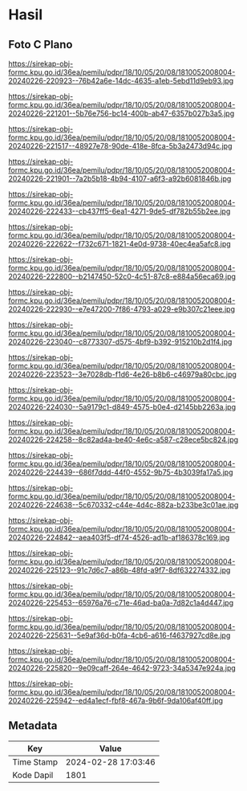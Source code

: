 # Hasil

## Foto C Plano

https://sirekap-obj-formc.kpu.go.id/36ea/pemilu/pdpr/18/10/05/20/08/1810052008004-20240226-220923--76b42a6e-14dc-4635-a1eb-5ebd11d9eb93.jpg

https://sirekap-obj-formc.kpu.go.id/36ea/pemilu/pdpr/18/10/05/20/08/1810052008004-20240226-221201--5b76e756-bc14-400b-ab47-6357b027b3a5.jpg

https://sirekap-obj-formc.kpu.go.id/36ea/pemilu/pdpr/18/10/05/20/08/1810052008004-20240226-221517--48927e78-90de-418e-8fca-5b3a2473d94c.jpg

https://sirekap-obj-formc.kpu.go.id/36ea/pemilu/pdpr/18/10/05/20/08/1810052008004-20240226-221901--7a2b5b18-4b94-4107-a6f3-a92b6081846b.jpg

https://sirekap-obj-formc.kpu.go.id/36ea/pemilu/pdpr/18/10/05/20/08/1810052008004-20240226-222433--cb437ff5-6ea1-4271-9de5-df782b55b2ee.jpg

https://sirekap-obj-formc.kpu.go.id/36ea/pemilu/pdpr/18/10/05/20/08/1810052008004-20240226-222622--f732c671-1821-4e0d-9738-40ec4ea5afc8.jpg

https://sirekap-obj-formc.kpu.go.id/36ea/pemilu/pdpr/18/10/05/20/08/1810052008004-20240226-222800--b2147450-52c0-4c51-87c8-e884a56eca69.jpg

https://sirekap-obj-formc.kpu.go.id/36ea/pemilu/pdpr/18/10/05/20/08/1810052008004-20240226-222930--e7e47200-7f86-4793-a029-e9b307c21eee.jpg

https://sirekap-obj-formc.kpu.go.id/36ea/pemilu/pdpr/18/10/05/20/08/1810052008004-20240226-223040--c8773307-d575-4bf9-b392-915210b2d1f4.jpg

https://sirekap-obj-formc.kpu.go.id/36ea/pemilu/pdpr/18/10/05/20/08/1810052008004-20240226-223523--3e7028db-f1d6-4e26-b8b6-c46979a80cbc.jpg

https://sirekap-obj-formc.kpu.go.id/36ea/pemilu/pdpr/18/10/05/20/08/1810052008004-20240226-224030--5a9179c1-d849-4575-b0e4-d2145bb2263a.jpg

https://sirekap-obj-formc.kpu.go.id/36ea/pemilu/pdpr/18/10/05/20/08/1810052008004-20240226-224258--8c82ad4a-be40-4e6c-a587-c28ece5bc824.jpg

https://sirekap-obj-formc.kpu.go.id/36ea/pemilu/pdpr/18/10/05/20/08/1810052008004-20240226-224439--686f7ddd-44f0-4552-9b75-4b3039fa17a5.jpg

https://sirekap-obj-formc.kpu.go.id/36ea/pemilu/pdpr/18/10/05/20/08/1810052008004-20240226-224638--5c670332-c44e-4d4c-882a-b233be3c01ae.jpg

https://sirekap-obj-formc.kpu.go.id/36ea/pemilu/pdpr/18/10/05/20/08/1810052008004-20240226-224842--aea403f5-df74-4526-ad1b-af186378c169.jpg

https://sirekap-obj-formc.kpu.go.id/36ea/pemilu/pdpr/18/10/05/20/08/1810052008004-20240226-225123--91c7d6c7-a86b-48fd-a9f7-8df632274332.jpg

https://sirekap-obj-formc.kpu.go.id/36ea/pemilu/pdpr/18/10/05/20/08/1810052008004-20240226-225453--65976a76-c71e-46ad-ba0a-7d82c1a4d447.jpg

https://sirekap-obj-formc.kpu.go.id/36ea/pemilu/pdpr/18/10/05/20/08/1810052008004-20240226-225631--5e9af36d-b0fa-4cb6-a616-f4637927cd8e.jpg

https://sirekap-obj-formc.kpu.go.id/36ea/pemilu/pdpr/18/10/05/20/08/1810052008004-20240226-225820--9e09caff-264e-4642-9723-34a5347e924a.jpg

https://sirekap-obj-formc.kpu.go.id/36ea/pemilu/pdpr/18/10/05/20/08/1810052008004-20240226-225942--ed4a1ecf-fbf8-467a-9b6f-9da106af40ff.jpg


## Metadata

| Key        | Value               |
| ---------- | ------------------- |
| Time Stamp | 2024-02-28 17:03:46 |
| Kode Dapil | 1801                |



